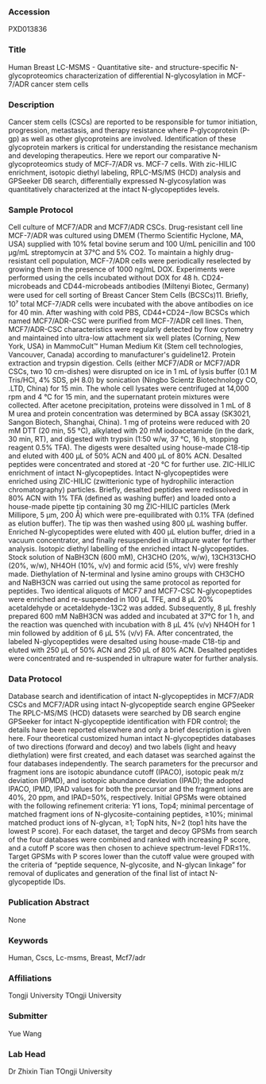 ### Accession
PXD013836

### Title
Human Breast LC-MSMS -  Quantitative site- and structure-specific N-glycoproteomics characterization of differential N-glycosylation in MCF-7/ADR cancer stem cells

### Description
Cancer stem cells (CSCs) are reported to be responsible for tumor initiation, progression, metastasis, and therapy resistance where P-glycoprotein (P-gp) as well as other glycoproteins are involved. Identification of these glycoprotein markers is critical for understanding the resistance mechanism and developing therapeutics. Here we report our comparative N-glycoproteomics study of MCF‐7/ADR vs. MCF-7 cells. With zic-HILIC enrichment, isotopic diethyl labeling, RPLC-MS/MS (HCD) analysis and GPSeeker DB search, differentially expressed N-glycosylation was quantitatively characterized at the intact N-glycopeptides levels.

### Sample Protocol
Cell culture of MCF7/ADR and MCF7/ADR CSCs. Drug-resistant cell line MCF-7/ADR was cultured using DMEM (Thermo Scientific Hyclone, MA, USA) supplied with 10% fetal bovine serum and 100 U/mL penicillin and 100 μg/mL streptomycin at 37°C and 5% CO2. To maintain a highly drug-resistant cell population, MCF-7/ADR cells were periodically reselected by growing them in the presence of 1000 ng/mL DOX. Experiments were performed using the cells incubated without DOX for 48 h. CD24-microbeads and CD44-microbeads antibodies (Miltenyi Biotec, Germany) were used for cell sorting of Breast Cancer Stem Cells (BCSCs)11. Brieﬂy, 10⁷ total MCF-7/ADR cells were incubated with the above antibodies on ice for 40 min. After washing with cold PBS, CD44+CD24−/low BCSCs which named MCF7/ADR-CSC were purified from MCF-7/ADR cell lines. Then, MCF7/ADR-CSC characteristics were regularly detected by flow cytometry and maintained into ultra-low attachment six well plates (Corning, New York, USA) in MammoCult™ Human Medium Kit (Stem cell technologies, Vancouver, Canada) according to manufacturer's guideline12. Protein extraction and trypsin digestion. Cells (either MCF7/ADR or MCF7/ADR CSCs, two 10 cm-dishes) were disrupted on ice in 1 mL of lysis buffer (0.1 M Tris/HCl, 4% SDS, pH 8.0) by sonication (Ningbo Scientz Biotechnology CO, .LTD, China) for 15 min. The whole cell lysates were centrifuged at 14,000 rpm and 4 °C for 15 min, and the supernatant protein mixtures were collected. After acetone precipitation, proteins were dissolved in 1 mL of 8 M urea and protein concentration was determined by BCA assay (SK3021, Sangon Biotech, Shanghai, China).   1 mg of proteins were reduced with 20 mM DTT (20 min, 55 °C), alkylated with 20 mM iodoacetamide (in the dark, 30 min, RT), and digested with trypsin (1:50 w/w, 37 °C, 16 h, stopping reagent 0.5% TFA). The digests were desalted using house-made C18-tip and eluted with 400 μL of 50% ACN and 400 μL of 80% ACN. Desalted peptides were concentrated and stored at -20 °C for further use. ZIC-HILIC enrichment of intact N-glycopeptides. Intact N-glycopeptides were enriched using ZIC-HILIC (zwitterionic type of hydrophilic interaction chromatography) particles. Briefly, desalted peptides were redissolved in 80% ACN with 1% TFA (defined as washing buffer) and loaded onto a house-made pipette tip containing 30 mg ZIC-HILIC particles (Merk Millipore, 5 μm, 200 Å) which were pre-equilibrated with 0.1% TFA (defined as elution buffer). The tip was then washed using 800 μL washing buffer. Enriched N-glycopeptides were eluted with 400 μL elution buffer, dried in a vacuum concentrator, and finally resuspended in ultrapure water for further analysis. Isotopic diethyl labelling of the enriched intact N-glycopeptides. Stock solution of NaBH3CN (600 mM), CH3CHO (20%, w/w), 13CH313CHO (20%, w/w), NH4OH (10%, v/v) and formic acid (5%, v/v) were freshly made. Diethylation of N-terminal and lysine amino groups with CH3CHO and NaBH3CN was carried out using the same protocol as reported for peptides. Two identical aliquots of MCF7 and MCF7-CSC N-glycopeptides were enriched and re-suspended in 100 μL TFE, and 8 μL 20% acetaldehyde or acetaldehyde-13C2 was added. Subsequently, 8 μL freshly prepared 600 mM NaBH3CN was added and incubated at 37°C for 1 h, and the reaction was quenched with incubation with 8 μL 4% (v/v) NH4OH for 1 min followed by addition of 6 μL 5% (v/v) FA. After concentrated, the labeled N-glycopeptides were desalted using house-made C18-tip and eluted with 250 μL of 50% ACN and 250 μL of 80% ACN. Desalted peptides were concentrated and re-suspended in ultrapure water for further analysis.

### Data Protocol
Database search and identification of intact N-glycopeptides in MCF7/ADR CSCs and MCF7/ADR using intact N-glycopeptide search engine GPSeeker The RPLC-MS/MS (HCD) datasets were searched by DB search engine GPSeeker for intact N-glycopeptide identification with FDR control; the details have been reported elsewhere and only a brief description is given here. Four theoretical customized human intact N-glycopeptides databases of two directions (forward and decoy) and two labels (light and heavy diethylation) were first created, and each dataset was searched against the four databases independently. The search parameters for the precursor and fragment ions are isotopic abundance cutoff (IPACO), isotopic peak m/z deviation (IPMD), and isotopic abundance deviation (IPAD); the adopted IPACO, IPMD, IPAD values for both the precursor and the fragment ions are 40%, 20 ppm, and IPAD=50%, respectively. Initial GPSMs were obtained with the following refinement criteria: Y1 ions, Top4; minimal percentage of matched fragment ions of N-glycosite-containing peptides, ≥10%; minimal matched product ions of N-glycan, ≥1; TopN hits, N=2 (top1 hits have the lowest P score). For each dataset, the target and decoy GPSMs from search of the four databases were combined and ranked with increasing P score, and a cutoff P score was then chosen to achieve spectrum-level FDR≤1%. Target GPSMs with P scores lower than the cutoff value were grouped with the criteria of “peptide sequence, N-glycosite, and N-glycan linkage” for removal of duplicates and generation of the final list of intact N-glycopeptide IDs.

### Publication Abstract
None

### Keywords
Human, Cscs, Lc-msms, Breast, Mcf7/adr

### Affiliations
Tongji University
TOngji University

### Submitter
Yue Wang

### Lab Head
Dr Zhixin Tian
TOngji University


